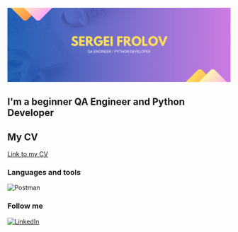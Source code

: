 ![Header](https://github.com/yossi90/yossi90/blob/main/assets/Blue%20%26%20Purple%20gradient%20company%20profile%20twitter%20header.png)

## I'm a beginner QA Engineer and Python Developer

## My CV

[Link to my CV](https://github.com/artichokeee/artichokeee)

### Languages and tools
![Postman](https://img.shields.io/badge/-Postman-E4E2E2?style=for-the-badge&logo=postman&logoColor=FF6C37)

### Follow me
[![LinkedIn](https://img.shields.io/badge/-LinkedIn-E4E2E2?style=for-the-badge&logo=linkedin&logoColor=007BB6)](https://www.linkedin.com/in/sergei-frolov-qa)